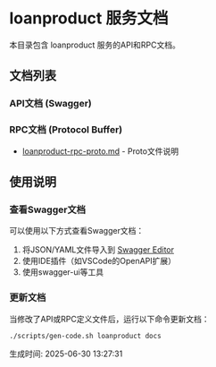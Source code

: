 # loanproduct 服务文档

本目录包含 loanproduct 服务的API和RPC文档。

## 文档列表

### API文档 (Swagger)

### RPC文档 (Protocol Buffer)
- [loanproduct-rpc-proto.md](./loanproduct-rpc-proto.md) - Proto文件说明

## 使用说明

### 查看Swagger文档
可以使用以下方式查看Swagger文档：
1. 将JSON/YAML文件导入到 [Swagger Editor](https://editor.swagger.io/)
2. 使用IDE插件（如VSCode的OpenAPI扩展）
3. 使用swagger-ui等工具

### 更新文档
当修改了API或RPC定义文件后，运行以下命令更新文档：
```bash
./scripts/gen-code.sh loanproduct docs
```

生成时间: 2025-06-30 13:27:31
